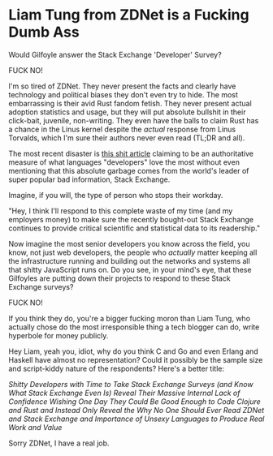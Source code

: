 # Liam Tung from ZDNet is a Fucking Dumb Ass

Would Gilfoyle answer the Stack Exchange 'Developer' Survey?

FUCK NO!

I'm so tired of ZDNet. They never present the facts and clearly have
technology and political biases they don't even try to hide. The most
embarrassing is their avid Rust fandom fetish. They never present actual
adoption statistics and usage, but they will put absolute bullshit in
their click-bait, juvenile, non-writing. They even have the balls to
claim Rust has a chance in the Linus kernel despite the *actual*
response from Linus Torvalds, which I'm sure their authors never even
read (TL;DR and all).

The most recent disaster is [this shit article] claiming to be an
authoritative measure of what languages "developers" love the most
without even mentioning that this absolute garbage comes from the
world's leader of super popular bad information, Stack Exchange.

Imagine, if you will, the type of person who stops their workday.

"Hey, I think I'll respond to this complete waste of my time (and my
employers money) to make sure the recently bought-out Stack Exchange
continues to provide critical scientific and statistical data to its
readership." 

Now imagine the most senior developers you know across the field, you
know, not just web developers, the people who *actually* matter keeping
all the infrastructure running and building out the networks and systems
all that shitty JavaScript runs on. Do you see, in your mind's eye, that
these Gilfoyles are putting down their projects to respond to these
Stack Exchange surveys?

FUCK NO!

If you think they do, you're a bigger fucking moron than Liam Tung, who
actually chose do the most irresponsible thing a tech blogger can do,
write hyperbole for money publicly. 

Hey Liam, yeah you, idiot, why do you think C and Go and even Erlang and
Haskell have almost no representation? Could it possibly be the sample
size and script-kiddy nature of the respondents? Here's a better title:

*Shitty Developers with Time to Take Stack Exchange Surveys (and Know
What Stack Exchange Even Is) Reveal Their Massive Internal Lack of
Confidence Wishing One Day They Could Be Good Enough to Code Clojure and
Rust and Instead Only Reveal the Why No One Should Ever Read ZDNet and
Stack Exchange and Importance of Unsexy Languages to Produce Real Work
and Value*

Sorry ZDNet, I have a real job.

[this shit article]: <https://www.zdnet.com/article/developers-reveal-their-most-loved-programming-language-and-the-ones-they-dread-using/>

